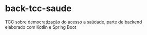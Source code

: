 # back-tcc-saude
TCC sobre democratização do acesso a saúdade, parte de backend elaborado com Kotlin e Spring Boot
